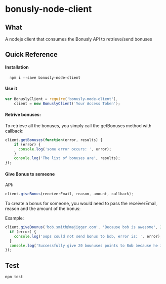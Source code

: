# bonusly-node-client

## What
A nodejs client that consumes the Bonusly API to retrieve/send bonuses

## Quick Reference

#### Installation
```
  npm i --save bonusly-node-client
```

#### Use it

```javascript
var BonuslyClient = require('bonusly-node-client'),
    client = new BonuslyClient('Your Access Token');
```


#### Retrive bonuses:

To retrieve all the bonuses, you simply call the getBonuses method with callback:

```javascript
client.getBonuses(function(error, results) {
    if (error) {
      console.log('some error occurs: ', error);
    }
    console.log('The list of bonuses are', results);
});

```

#### Give Bonus to someone

API:
```javascript
client.giveBonus(receiverEmail, reason, amount, callback);
```
To create a bonus for someone, you would need to pass the receiverEmail, reason and the amount of the bonus:

Example:

```javascript
client.giveBounus('bob.smith@majigger.com', 'Because bob is awesome', 20, function(error, result){
  if (error) {
    console.log('oops could not send bonus to bob, error is: ', error);
  }
  console.log('Successfully give 20 bounuses points to Bob because he is awesome! ', result);
});

```

## Test

```
npm test
```
